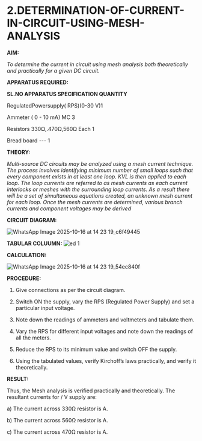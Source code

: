 # 2.DETERMINATION-OF-CURRENT-IN-CIRCUIT-USING-MESH-ANALYSIS

**AIM:**

*To determine the current in circuit using mesh analysis both theoretically and practically for a given DC circuit.*

**APPARATUS REQUIRED:**

**SL.NO	APPARATUS	SPECIFICATION	QUANTITY**

  RegulatedPowersupply( RPS)(0-30 V)1
	
  Ammeter	( 0 - 10 mA) MC	3
	
  Resistors	330Ω,.470Ω,560Ω	Each 1
	
  Bread board	---	1

**THEORY:**

*Multi-source DC circuits may be analyzed using a mesh current technique. The process involves identifying minimum number of small loops such that every component exists in at least one loop. KVL is then applied to each loop. The loop currents are referred to as mesh currents as each current interlocks or meshes with the surrounding loop currents. As a result there will be a set of simultaneous equations created, an unknown mesh current for each loop. Once the mesh currents are determined, various branch currents and component voltages may be derived*

**CIRCUIT DIAGRAM:**

![WhatsApp Image 2025-10-16 at 14 23 19_c6f49445](https://github.com/user-attachments/assets/0351f287-482a-485d-8259-0d2e45fe06dc)

**TABULAR COLUUMN:**
![ed 1](https://github.com/user-attachments/assets/d3e08229-488e-45f5-a9eb-09366e46d32c)


**CALCULATION:**

![WhatsApp Image 2025-10-16 at 14 23 19_54ec840f](https://github.com/user-attachments/assets/de7786cd-296f-493e-94ea-7deca009469c)


**PROCEDURE:** 


1.	Give connections as per the circuit diagram.

2.	Switch ON the supply, vary the RPS (Regulated Power Supply) and set a particular input voltage.

3.	Note down the readings of ammeters and voltmeters and tabulate them.

4.	Vary the RPS for different input voltages and note down the readings of all the meters.

5.	Reduce the RPS to its minimum value and switch OFF the supply.

6.	Using the tabulated values, verify Kirchoff’s laws practically, and verify it theoretically.

   **RESULT:**

Thus, the Mesh analysis is verified practically and theoretically. The resultant currents for 	/	V supply are:

a)	The current across 330Ω resistor is	A.

b)	The current across 560Ω resistor is	A.

c)	The current across 470Ω resistor is	A.

